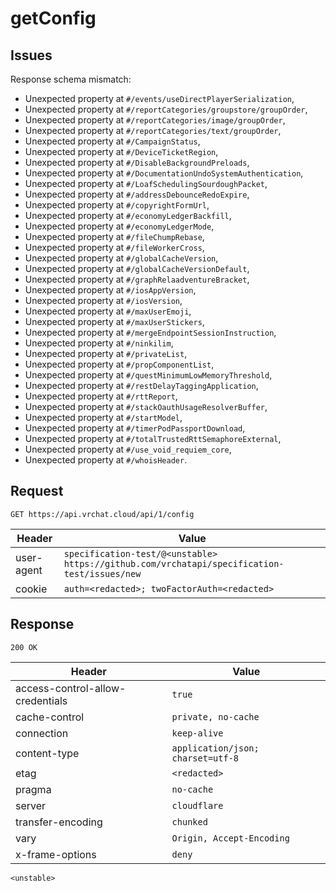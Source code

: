 # getConfig

## Issues
Response schema mismatch:
* Unexpected property at ``#/events/useDirectPlayerSerialization``,
* Unexpected property at ``#/reportCategories/groupstore/groupOrder``,
* Unexpected property at ``#/reportCategories/image/groupOrder``,
* Unexpected property at ``#/reportCategories/text/groupOrder``,
* Unexpected property at ``#/CampaignStatus``,
* Unexpected property at ``#/DeviceTicketRegion``,
* Unexpected property at ``#/DisableBackgroundPreloads``,
* Unexpected property at ``#/DocumentationUndoSystemAuthentication``,
* Unexpected property at ``#/LoafSchedulingSourdoughPacket``,
* Unexpected property at ``#/addressDebounceRedoExpire``,
* Unexpected property at ``#/copyrightFormUrl``,
* Unexpected property at ``#/economyLedgerBackfill``,
* Unexpected property at ``#/economyLedgerMode``,
* Unexpected property at ``#/fileChumpRebase``,
* Unexpected property at ``#/fileWorkerCross``,
* Unexpected property at ``#/globalCacheVersion``,
* Unexpected property at ``#/globalCacheVersionDefault``,
* Unexpected property at ``#/graphRelaadventureBracket``,
* Unexpected property at ``#/iosAppVersion``,
* Unexpected property at ``#/iosVersion``,
* Unexpected property at ``#/maxUserEmoji``,
* Unexpected property at ``#/maxUserStickers``,
* Unexpected property at ``#/mergeEndpointSessionInstruction``,
* Unexpected property at ``#/ninkilim``,
* Unexpected property at ``#/privateList``,
* Unexpected property at ``#/propComponentList``,
* Unexpected property at ``#/questMinimumLowMemoryThreshold``,
* Unexpected property at ``#/restDelayTaggingApplication``,
* Unexpected property at ``#/rttReport``,
* Unexpected property at ``#/stackOauthUsageResolverBuffer``,
* Unexpected property at ``#/startModel``,
* Unexpected property at ``#/timerPodPassportDownload``,
* Unexpected property at ``#/totalTrustedRttSemaphoreExternal``,
* Unexpected property at ``#/use_void_requiem_core``,
* Unexpected property at ``#/whoisHeader``.
## Request
`GET https://api.vrchat.cloud/api/1/config`

| Header | Value |
| ------ | ----- |
| user-agent | `specification-test/@<unstable> https://github.com/vrchatapi/specification-test/issues/new` |
| cookie | `auth=<redacted>; twoFactorAuth=<redacted>` |


## Response
`200 OK`

| Header | Value |
| ------ | ----- |
| access-control-allow-credentials | `true` |
| cache-control | `private, no-cache` |
| connection | `keep-alive` |
| content-type | `application/json; charset=utf-8` |
| etag | `<redacted>` |
| pragma | `no-cache` |
| server | `cloudflare` |
| transfer-encoding | `chunked` |
| vary | `Origin, Accept-Encoding` |
| x-frame-options | `deny` |

```jsonc
<unstable>
```
